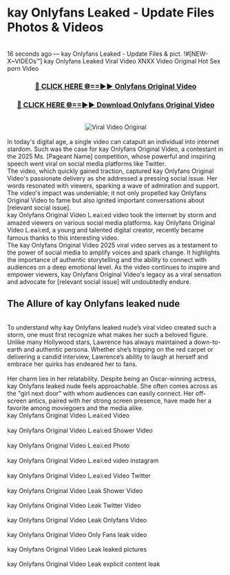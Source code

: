 # kay Onlyfans Leaked - Update Files Photos & Videos 
<br>
16 seconds ago — kay Onlyfans Leaked - Update Files & pict. !#[NEW-X~VIDEOs™] kay Onlyfans Leaked Viral Video XNXX Video Original Hot Sex porn Video
<br>
<div align="center">
<h3><a href="http://freeplayer.one?title=kay&ref=25OR" rel="nofollow">🔴 CLICK HERE 🌐==►► Onlyfans Original Video</a></h3>
<h3><a href="http://freeplayer.one?title=kay&ref=25OR" rel="nofollow">🔴 CLICK HERE 🌐==►► Download Onlyfans Original Video</a></h3>
<br>
<a href="http://freeplayer.one?title=kay&ref=25OR" rel="nofollow" data-target="animated-image.originalLink"><img src="https://i.ibb.co.com/xMMVF88/686577567.gif" alt="Viral Video Original" style="max-width: 100%; display: inline-block;" data-target="animated-image.originalImage"></a>
</div>
<br>
In today's digital age, a single video can catapult an individual into internet stardom. Such was the case for kay Onlyfans Original Video, a contestant in the 2025 Ms. [Pageant Name] competition, whose powerful and inspiring speech went viral on social media platforms like Twitter.
<br>
The video, which quickly gained traction, captured kay Onlyfans Original Video's passionate delivery as she addressed a pressing social issue. Her words resonated with viewers, sparking a wave of admiration and support. The video's impact was undeniable; it not only propelled kay Onlyfans Original Video to fame but also ignited important conversations about [relevant social issue].
<br>
kay Onlyfans Original Video L.ea𝚔ed video took the internet by storm and amazed viewers on various social media platforms. kay Onlyfans Original Video L.ea𝚔ed, a young and talented digital creator, recently became famous thanks to this interesting video.
<br>
The kay Onlyfans Original Video 2025 viral video serves as a testament to the power of social media to amplify voices and spark change. It highlights the importance of authentic storytelling and the ability to connect with audiences on a deep emotional level. As the video continues to inspire and empower viewers, kay Onlyfans Original Video's legacy as a viral sensation and advocate for [relevant social issue] will undoubtedly endure.
<br>
<h2>The Allure of kay Onlyfans leaked nude</h2>
<br>
To understand why kay Onlyfans leaked nude’s viral video created such a storm, one must first recognize what makes her such a beloved figure. Unlike many Hollywood stars, Lawrence has always maintained a down-to-earth and authentic persona. Whether she’s tripping on the red carpet or delivering a candid interview, Lawrence’s ability to laugh at herself and embrace her quirks has endeared her to fans.
<br><br>
Her charm lies in her relatability. Despite being an Oscar-winning actress, kay Onlyfans leaked nude feels approachable. She often comes across as the "girl next door" with whom audiences can easily connect. Her off-screen antics, paired with her strong screen presence, have made her a favorite among moviegoers and the media alike.
<br>
kay Onlyfans Original Video L.ea𝚔ed Video
<br><br>
kay Onlyfans Original Video L.ea𝚔ed Shower Video
<br><br>
kay Onlyfans Original Video L.ea𝚔ed Photo
<br><br>
kay Onlyfans Original Video L.ea𝚔ed video instagram
<br><br>
kay Onlyfans Original Video L.ea𝚔ed Video Twitter
<br><br>
kay Onlyfans Original Video Leak Shower Video
<br><br>
kay Onlyfans Original Video Leak Twitter Video
<br><br>
kay Onlyfans Original Video Leak Onlyfans Video
<br><br>
kay Onlyfans Original Video Only Fans leak video
<br><br>
kay Onlyfans Original Video Leak leaked pictures
<br><br>
kay Onlyfans Original Video Leak explicit content leak